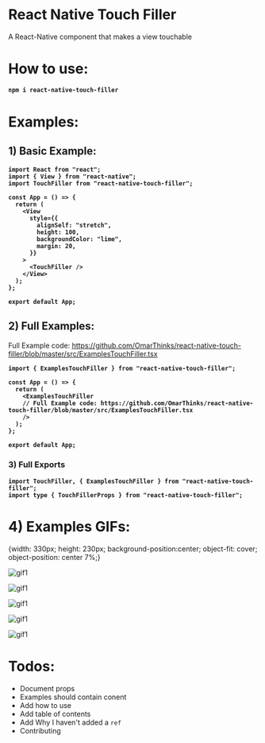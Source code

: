# React Native Touch Filler

A React-Native component that makes a view touchable

# How to use:

<b>

```bash
npm i react-native-touch-filler
```

</b>

# Examples:

## 1) Basic Example:

<b>

```tsx
import React from "react";
import { View } from "react-native";
import TouchFiller from "react-native-touch-filler";

const App = () => {
  return (
    <View
      style={{
        alignSelf: "stretch",
        height: 100,
        backgroundColor: "lime",
        margin: 20,
      }}
    >
      <TouchFiller />
    </View>
  );
};

export default App;
```

</b>

## 2) Full Examples:

Full Example code: https://github.com/OmarThinks/react-native-touch-filler/blob/master/src/ExamplesTouchFiller.tsx

<b>

```tsx
import { ExamplesTouchFiller } from "react-native-touch-filler";

const App = () => {
  return (
    <ExamplesTouchFiller
    // Full Example code: https://github.com/OmarThinks/react-native-touch-filler/blob/master/src/ExamplesTouchFiller.tsx
    />
  );
};

export default App;
```

</b>

### 3) Full Exports

<b>

```tsx
import TouchFiller, { ExamplesTouchFiller } from "react-native-touch-filler";
import type { TouchFillerProps } from "react-native-touch-filler";
```

</b>

# 4) Examples GIFs:

<!--

<img
    style="width: 330px; height: 230px; background-position:center; object-fit: cover; object-position: center 7%;"
    src="./media/videos/1.gif">

<img
    style="width: 330px; height: 230px; background-position:center; object-fit: cover; object-position: center 20%;"
    src="./media/videos/2.gif">

<img
    style="width: 330px; height: 230px; background-position:center; object-fit: cover; object-position: center 10%;"
    src="./media/videos/3.gif">

<img
    style="width: 330px; height: 230px; background-position:center; object-fit: cover; object-position: center 16%;"
    src="./media/videos/4.gif">

<img
    style="width: 330px; height: 230px; background-position:center; object-fit: cover; object-position: center 17%;"
    src="./media/videos/5.gif">

<img
    style="width: 330px; height: 290px; background-position:center; object-fit: cover; object-position: center 78%;"
    src="./media/videos/6.gif">

-->

![<img src="./media/videos/6.gif" width="330" height="290"/>](./media/videos/1.gif){width: 330px; height: 230px; background-position:center; object-fit: cover; object-position: center 7%;}

![gif1](./media/videos/2.gif)

![gif1](./media/videos/3.gif)

![gif1](./media/videos/4.gif)

![gif1](./media/videos/5.gif)

![gif1](./media/videos/6.gif)

<!--

![gif1](./media/videos/1.gif)

![gif1](./media/videos/2.gif)

![gif1](./media/videos/3.gif)

![gif1](./media/videos/4.gif)

![gif1](./media/videos/5.gif)

![gif1](./media/videos/6.gif)

-->

# Todos:

- Document props
- Examples should contain conent
- Add how to use
- Add table of contents
- Add Why I haven't added a `ref`
- Contributing
